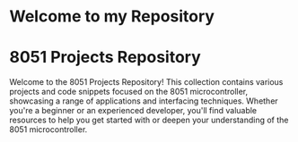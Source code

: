 # Welcome to my Repository
# 8051 Projects Repository
Welcome to the 8051 Projects Repository! This collection contains various projects and code snippets focused on the 8051 microcontroller, showcasing a range of applications and interfacing techniques. Whether you're a beginner or an experienced developer, you'll find valuable resources to help you get started with or deepen your understanding of the 8051 microcontroller.
